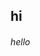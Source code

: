 <!---
yaakoub-saidi/yaakoub-saidi is a ✨ special ✨ repository because its `README.md` (this file) appears on your GitHub profile.
You can click the Preview link to take a look at your changes.
--->
## hi
###### hello 
